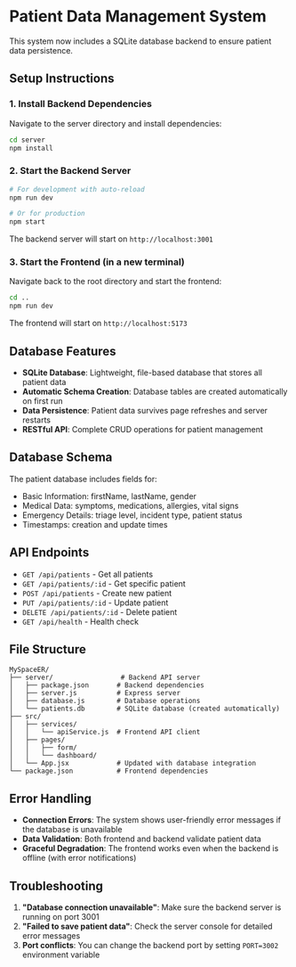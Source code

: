 # Patient Data Management System

This system now includes a SQLite database backend to ensure patient data persistence.

## Setup Instructions

### 1. Install Backend Dependencies

Navigate to the server directory and install dependencies:

```bash
cd server
npm install
```

### 2. Start the Backend Server

```bash
# For development with auto-reload
npm run dev

# Or for production
npm start
```

The backend server will start on `http://localhost:3001`

### 3. Start the Frontend (in a new terminal)

Navigate back to the root directory and start the frontend:

```bash
cd ..
npm run dev
```

The frontend will start on `http://localhost:5173`

## Database Features

- **SQLite Database**: Lightweight, file-based database that stores all patient data
- **Automatic Schema Creation**: Database tables are created automatically on first run
- **Data Persistence**: Patient data survives page refreshes and server restarts
- **RESTful API**: Complete CRUD operations for patient management

## Database Schema

The patient database includes fields for:
- Basic Information: firstName, lastName, gender
- Medical Data: symptoms, medications, allergies, vital signs
- Emergency Details: triage level, incident type, patient status
- Timestamps: creation and update times

## API Endpoints

- `GET /api/patients` - Get all patients
- `GET /api/patients/:id` - Get specific patient
- `POST /api/patients` - Create new patient
- `PUT /api/patients/:id` - Update patient
- `DELETE /api/patients/:id` - Delete patient
- `GET /api/health` - Health check

## File Structure

```
MySpaceER/
├── server/                 # Backend API server
│   ├── package.json       # Backend dependencies
│   ├── server.js          # Express server
│   ├── database.js        # Database operations
│   └── patients.db        # SQLite database (created automatically)
├── src/
│   ├── services/
│   │   └── apiService.js  # Frontend API client
│   ├── pages/
│   │   ├── form/
│   │   └── dashboard/
│   └── App.jsx            # Updated with database integration
└── package.json           # Frontend dependencies
```

## Error Handling

- **Connection Errors**: The system shows user-friendly error messages if the database is unavailable
- **Data Validation**: Both frontend and backend validate patient data
- **Graceful Degradation**: The frontend works even when the backend is offline (with error notifications)

## Troubleshooting

1. **"Database connection unavailable"**: Make sure the backend server is running on port 3001
2. **"Failed to save patient data"**: Check the server console for detailed error messages
3. **Port conflicts**: You can change the backend port by setting `PORT=3002` environment variable
